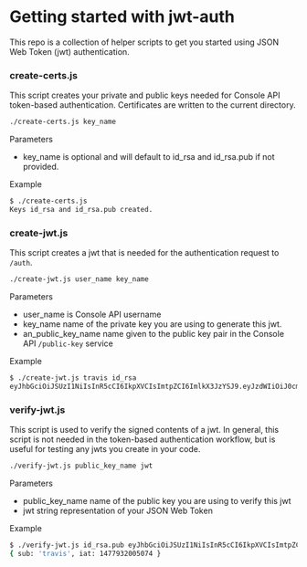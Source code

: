 # Getting started with jwt-auth

This repo is a collection of helper scripts to get you started using JSON Web Token (jwt) authentication.

### create-certs.js
This script creates your private and public keys needed for Console API token-based authentication. Certificates are written to the current directory.
```bash
./create-certs.js key_name
```
Parameters
* key_name is optional and will default to id_rsa and id_rsa.pub if not provided.

Example
```bash
$ ./create-certs.js
Keys id_rsa and id_rsa.pub created.
```

### create-jwt.js
This script creates a jwt that is needed for the authentication request to `/auth`.

```bash
./create-jwt.js user_name key_name
```
Parameters
* user_name is Console API username
* key_name name of the private key you are using to generate this jwt.
* an_public_key_name name given to the public key pair in the Console API `/public-key` service

Example
```bash
$ ./create-jwt.js travis id_rsa
eyJhbGciOiJSUzI1NiIsInR5cCI6IkpXVCIsImtpZCI6ImlkX3JzYSJ9.eyJzdWIiOiJ0cmF2aXMiLCJpYXQiOjE0Nzc5MzIwMDUwNzR9.ILrgmP3bGHi1qJoT681cqATNzvMFJos45rwFW3uhSUbQnpneNDCUVEw6y9jmN8cE_C3PmQf9IHdZX5bhOlBVp4nkAsKgotMxoG0iPgL-6PQKOvEe2DOhNSnAGU9grpbmLjM58WUtOXhqEIlZwMTMcyOwDZ7z4itmatzA1J0C2lwQI1YJhrCUSICoEgwe9JcaJb3TIGgyJnak1Th2BryELbSBg-0DVuijW2Rtg3pZhR_hAUeMbxidU2jaBdXtzM0F8N8iW_oN5YaFULKp0MyyukhRmO4agzRP9ubU3G0TkgkB-InbOzZaq512CueB2vZTVB7zsQ3L4Xk7RnkxHRiw_w
```

### verify-jwt.js
This script is used to verify the signed contents of a jwt. In general, this script is not needed in the token-based authentication workflow, but is useful for testing any jwts you create in your code.

```bash
./verify-jwt.js public_key_name jwt
```

Parameters
* public_key_name name of the public key you are using to verify this jwt
* jwt string representation of your JSON Web Token

Example
```bash
$ ./verify-jwt.js id_rsa.pub eyJhbGciOiJSUzI1NiIsInR5cCI6IkpXVCIsImtpZCI6ImlkX3JzYSJ9.eyJzdWIiOiJ0cmF2aXMiLCJpYXQiOjE0Nzc5MzIwMDUwNzR9.ILrgmP3bGHi1qJoT681cqATNzvMFJos45rwFW3uhSUbQnpneNDCUVEw6y9jmN8cE_C3PmQf9IHdZX5bhOlBVp4nkAsKgotMxoG0iPgL-6PQKOvEe2DOhNSnAGU9grpbmLjM58WUtOXhqEIlZwMTMcyOwDZ7z4itmatzA1J0C2lwQI1YJhrCUSICoEgwe9JcaJb3TIGgyJnak1Th2BryELbSBg-0DVuijW2Rtg3pZhR_hAUeMbxidU2jaBdXtzM0F8N8iW_oN5YaFULKp0MyyukhRmO4agzRP9ubU3G0TkgkB-InbOzZaq512CueB2vZTVB7zsQ3L4Xk7RnkxHRiw_w
{ sub: 'travis', iat: 1477932005074 }
```
